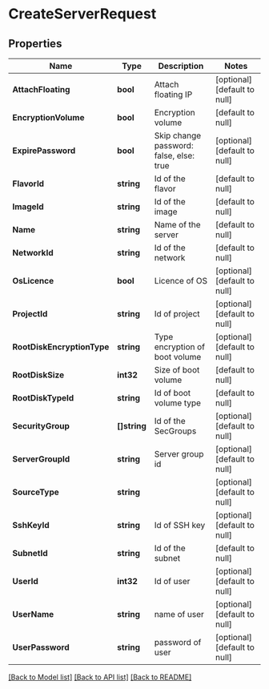 # CreateServerRequest

## Properties
Name | Type | Description | Notes
------------ | ------------- | ------------- | -------------
**AttachFloating** | **bool** | Attach floating IP | [optional] [default to null]
**EncryptionVolume** | **bool** | Encryption volume | [default to null]
**ExpirePassword** | **bool** | Skip change password: false, else: true | [optional] [default to null]
**FlavorId** | **string** | Id of the flavor | [default to null]
**ImageId** | **string** | Id of the image | [default to null]
**Name** | **string** | Name of the server | [default to null]
**NetworkId** | **string** | Id of the network | [default to null]
**OsLicence** | **bool** | Licence of OS | [optional] [default to null]
**ProjectId** | **string** | Id of project | [optional] [default to null]
**RootDiskEncryptionType** | **string** | Type encryption of boot volume | [optional] [default to null]
**RootDiskSize** | **int32** | Size of boot volume | [default to null]
**RootDiskTypeId** | **string** | Id of boot volume type | [default to null]
**SecurityGroup** | **[]string** | Id of the SecGroups | [optional] [default to null]
**ServerGroupId** | **string** | Server group id | [optional] [default to null]
**SourceType** | **string** |  | [optional] [default to null]
**SshKeyId** | **string** | Id of SSH key | [optional] [default to null]
**SubnetId** | **string** | Id of the subnet | [default to null]
**UserId** | **int32** | Id of user | [optional] [default to null]
**UserName** | **string** | name of user | [optional] [default to null]
**UserPassword** | **string** | password of user | [optional] [default to null]

[[Back to Model list]](../README.md#documentation-for-models) [[Back to API list]](../README.md#documentation-for-api-endpoints) [[Back to README]](../README.md)


